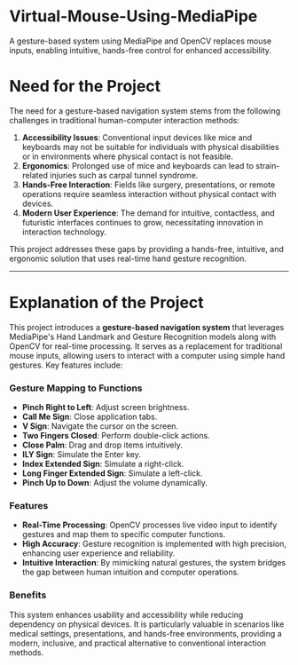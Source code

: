 # Virtual-Mouse-Using-MediaPipe

A gesture-based system using MediaPipe and OpenCV replaces mouse inputs, enabling intuitive, hands-free control for enhanced accessibility.  

# Need for the Project

The need for a gesture-based navigation system stems from the following challenges in traditional human-computer interaction methods:

1. **Accessibility Issues**: Conventional input devices like mice and keyboards may not be suitable for individuals with physical disabilities or in environments where physical contact is not feasible.
2. **Ergonomics**: Prolonged use of mice and keyboards can lead to strain-related injuries such as carpal tunnel syndrome.
3. **Hands-Free Interaction**: Fields like surgery, presentations, or remote operations require seamless interaction without physical contact with devices.
4. **Modern User Experience**: The demand for intuitive, contactless, and futuristic interfaces continues to grow, necessitating innovation in interaction technology.

This project addresses these gaps by providing a hands-free, intuitive, and ergonomic solution that uses real-time hand gesture recognition.

---

# Explanation of the Project

This project introduces a **gesture-based navigation system** that leverages MediaPipe's Hand Landmark and Gesture Recognition models along with OpenCV for real-time processing. It serves as a replacement for traditional mouse inputs, allowing users to interact with a computer using simple hand gestures. Key features include:

### Gesture Mapping to Functions
- **Pinch Right to Left**: Adjust screen brightness.
- **Call Me Sign**: Close application tabs.
- **V Sign**: Navigate the cursor on the screen.
- **Two Fingers Closed**: Perform double-click actions.
- **Close Palm**: Drag and drop items intuitively.
- **ILY Sign**: Simulate the Enter key.
- **Index Extended Sign**: Simulate a right-click.
- **Long Finger Extended Sign**: Simulate a left-click.
- **Pinch Up to Down**: Adjust the volume dynamically.

### Features
- **Real-Time Processing**: OpenCV processes live video input to identify gestures and map them to specific computer functions.
- **High Accuracy**: Gesture recognition is implemented with high precision, enhancing user experience and reliability.
- **Intuitive Interaction**: By mimicking natural gestures, the system bridges the gap between human intuition and computer operations.

### Benefits
This system enhances usability and accessibility while reducing dependency on physical devices. It is particularly valuable in scenarios like medical settings, presentations, and hands-free environments, providing a modern, inclusive, and practical alternative to conventional interaction methods.

